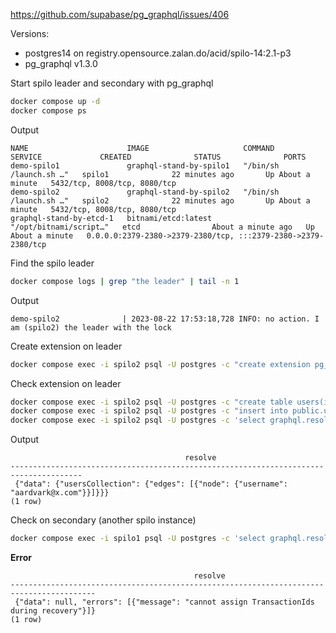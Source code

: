 https://github.com/supabase/pg_graphql/issues/406

Versions:
- postgres14 on registry.opensource.zalan.do/acid/spilo-14:2.1-p3 
- pg_graphql v1.3.0


Start spilo leader and secondary with pg_graphql

```bash
docker compose up -d
docker compose ps
```

Output

```
NAME                      IMAGE                     COMMAND                  SERVICE             CREATED              STATUS              PORTS
demo-spilo1               graphql-stand-by-spilo1   "/bin/sh /launch.sh …"   spilo1              22 minutes ago       Up About a minute   5432/tcp, 8008/tcp, 8080/tcp
demo-spilo2               graphql-stand-by-spilo2   "/bin/sh /launch.sh …"   spilo2              22 minutes ago       Up About a minute   5432/tcp, 8008/tcp, 8080/tcp
graphql-stand-by-etcd-1   bitnami/etcd:latest       "/opt/bitnami/script…"   etcd                About a minute ago   Up About a minute   0.0.0.0:2379-2380->2379-2380/tcp, :::2379-2380->2379-2380/tcp
```

Find the spilo leader

```bash
docker compose logs | grep "the leader" | tail -n 1
```

Output

```
demo-spilo2              | 2023-08-22 17:53:18,728 INFO: no action. I am (spilo2) the leader with the lock
```

Create extension on leader

```bash
docker compose exec -i spilo2 psql -U postgres -c "create extension pg_graphql"; 
```

Check extension on leader

```bash
docker compose exec -i spilo2 psql -U postgres -c "create table users(id serial primary key, username varchar(255) not null)"
docker compose exec -i spilo2 psql -U postgres -c "insert into public.users(username) values ('aardvark@x.com')"
docker compose exec -i spilo2 psql -U postgres -c 'select graphql.resolve($$ query{usersCollection(filter: {not: { username: { in: ["test"] }}}, first: 1) { edges{ node{username} } }} $$)'
```

Output

```
                                       resolve
--------------------------------------------------------------------------------------
 {"data": {"usersCollection": {"edges": [{"node": {"username": "aardvark@x.com"}}]}}}
(1 row)
```

Check on secondary (another spilo instance)

```bash
docker compose exec -i spilo1 psql -U postgres -c 'select graphql.resolve($$ query{usersCollection(filter: {not: { username: { in: ["test"] }}}, first: 1) { edges{ node{username} } }} $$)' 
```


**Error**

```
                                         resolve
-----------------------------------------------------------------------------------------
 {"data": null, "errors": [{"message": "cannot assign TransactionIds during recovery"}]}
(1 row)
```

